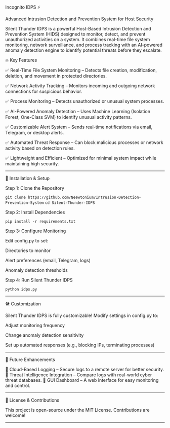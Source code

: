 

Incognito IDPS ⚡

Advanced Intrusion Detection and Prevention System for Host Security

Silent Thunder IDPS is a powerful Host-Based Intrusion Detection and Prevention System (HIDS) designed to monitor, detect, and prevent unauthorized activities on a system. It combines real-time file system monitoring, network surveillance, and process tracking with an AI-powered anomaly detection engine to identify potential threats before they escalate.

🔥 Key Features

✅ Real-Time File System Monitoring – Detects file creation, modification, deletion, and movement in protected directories.

✅ Network Activity Tracking – Monitors incoming and outgoing network connections for suspicious behavior.

✅ Process Monitoring – Detects unauthorized or unusual system processes.

✅ AI-Powered Anomaly Detection – Uses Machine Learning (Isolation Forest, One-Class SVM) to identify unusual activity patterns.

✅ Customizable Alert System – Sends real-time notifications via email, Telegram, or desktop alerts.

✅ Automated Threat Response – Can block malicious processes or network activity based on detection rules.

✅ Lightweight and Efficient – Optimized for minimal system impact while maintaining high security.


---

🚀 Installation & Setup

Step 1: Clone the Repository

`git clone https://github.com/Neewtonium/Intrusion-Detection-Prevention-System`
`cd Silent-Thunder-IDPS`

Step 2: Install Dependencies

`pip install -r requirements.txt`

Step 3: Configure Monitoring

Edit config.py to set:

Directories to monitor

Alert preferences (email, Telegram, logs)

Anomaly detection thresholds


Step 4: Run Silent Thunder IDPS

`python idps.py`


---

🛠 Customization

Silent Thunder IDPS is fully customizable! Modify settings in config.py to:

Adjust monitoring frequency

Change anomaly detection sensitivity

Set up automated responses (e.g., blocking IPs, terminating processes)



---

📌 Future Enhancements

🚧 Cloud-Based Logging – Secure logs to a remote server for better security.
🚧 Threat Intelligence Integration – Compare logs with real-world cyber threat databases.
🚧 GUI Dashboard – A web interface for easy monitoring and control.


---

📜 License & Contributions

This project is open-source under the MIT License. Contributions are welcome!


---



